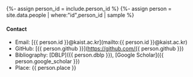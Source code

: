 {%- assign person_id = include.person_id %}
{%- assign person = site.data.people | where:"id",person_id | sample %}


#### Contact

- Email: [{{ person.id }}@kaist.ac.kr](mailto:{{ person.id }}@kaist.ac.kr)
- GitHub: [{{ person.github }}](https://github.com/{{ person.github }})
- Bibliography: [DBLP]({{ person.dblp }}), [Google Scholar]({{ person.google_scholar }})
- Place: {{ person.place }}
